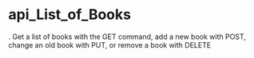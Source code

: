 # api_List_of_Books
. Get a list of books with the GET command, add a new book with POST, change an old book with PUT, or remove a book with DELETE
